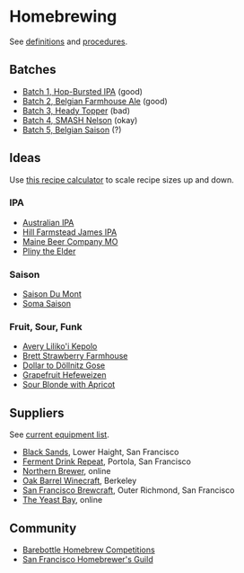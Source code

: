 # Homebrewing

See [definitions] and [procedures].

[definitions]: definitions.md
[procedures]: procedures.md

## Batches

* [Batch 1, Hop-Bursted IPA][1] (good)
* [Batch 2, Belgian Farmhouse Ale][2] (good)
* [Batch 3, Heady Topper][3] (bad)
* [Batch 4, SMASH Nelson][4] (okay)
* [Batch 5, Belgian Saison][5] (?)

[1]: batches/1-hop-bursted-ipa.md
[2]: batches/2-belgian-farmhouse-ale.md
[3]: batches/3-heady-topper.md
[4]: batches/4-smash-nelson.md
[5]: batches/5-belgian-saison.md

## Ideas

Use [this recipe calculator][scale]
to scale recipe sizes up and down.

[scale]: http://www.captainbrew.com/create-recipe

### IPA

* [Australian IPA][australian-ipa]
* [Hill Farmstead James IPA][james]
* [Maine Beer Company MO][mo]
* [Pliny the Elder][pliny-the-elder]

[australian-ipa]: recipes/australian-ipa.md
[james]: recipes/hill-farmstead-james-ipa.md
[mo]: recipes/maine-beer-company-mo.md
[pliny-the-elder]: recipes/pliny-the-elder.md

### Saison

* [Saison Du Mont][du-mont]
* [Soma Saison][soma]

[du-mont]: recipes/saison-du-mont.md
[soma]: recipes/soma-saison.md

### Fruit, Sour, Funk

* [Avery Liliko'i Kepolo][lilikoi]
* [Brett Strawberry Farmhouse][brett-straw]
* [Dollar to Döllnitz Gose][gose]
* [Grapefruit Hefeweizen][grapefruit-hefe]
* [Sour Blonde with Apricot][blonde-apricot]

[blonde-apricot]: recipes/sour-blonde-with-apricot.md
[brett-straw]: recipes/brett-strawberry-farmhouse.md
[gose]: recipes/dollar-to-dollnitz-gose.md
[grapefruit-hefe]: recipes/grapefruit-hefeweizen.md
[lilikoi]: recipes/lilikoi.md

## Suppliers

See [current equipment list][equipment].

[equipment]: equipment.md

* [Black Sands][black], Lower Haight, San Francisco
* [Ferment Drink Repeat][ferment], Portola, San Francisco
* [Northern Brewer][northern], online
* [Oak Barrel Winecraft][oak], Berkeley
* [San Francisco Brewcraft][brewcraft], Outer Richmond, San Francisco
* [The Yeast Bay][yeast-bay], online

[black]: https://squareup.com/store/blacksandsbeer/
[brewcraft]: https://www.sanfranciscobrewcraft.com/
[ferment]: http://www.fermentdrinkrepeat.com/homebrew-shop/
[northern]: http://www.northernbrewer.com/
[oak]: http://oakbarrel.com/
[yeast-bay]: http://www.theyeastbay.com/

## Community

* [Barebottle Homebrew Competitions][bare]
* [San Francisco Homebrewer's Guild][guild]

[bare]: http://www.barebottlebeer.com/?page_id=587
[guild]: http://www.sfhomebrewersguild.com/
